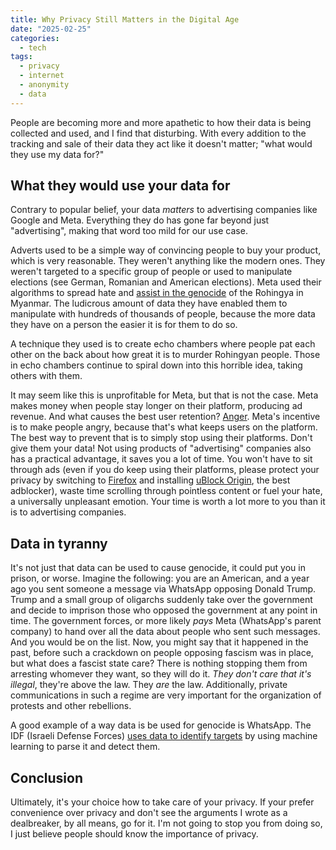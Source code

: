 ```yaml
---
title: Why Privacy Still Matters in the Digital Age
date: "2025-02-25"
categories:
  - tech
tags:
  - privacy
  - internet
  - anonymity
  - data
---
```


People are becoming more and more apathetic to how their data is being collected and used, and I find that disturbing. With every addition to the tracking and sale of their data they act like it doesn't matter; "what would they use my data for?"

## What they would use your data for

Contrary to popular belief, your data *matters* to advertising companies like Google and Meta. Everything they do has gone far beyond just "advertising", making that word too mild for our use case.

Adverts used to be a simple way of convincing people to buy your product, which is very reasonable. They weren't anything like the modern ones. They weren't targeted to a specific group of people or used to manipulate elections (see German, Romanian and American elections). Meta used their algorithms to spread hate and [assist in the genocide](https://www.amnesty.org/en/latest/news/2022/09/myanmar-facebooks-systems-promoted-violence-against-rohingya-meta-owes-reparations-new-report/) of the Rohingya in Myanmar. The ludicrous amount of data they have enabled them to manipulate with hundreds of thousands of people, because the more data they have on a person the easier it is for them to do so.

A technique they used is to create echo chambers where people pat each other on the back about how great it is to murder Rohingyan people. Those in echo chambers continue to spiral down into this horrible idea, taking others with them.

It may seem like this is unprofitable for Meta, but that is not the case. Meta makes money when people stay longer on their platform, producing ad revenue. And what causes the best user retention? [Anger](https://www.nbcnews.com/technolog/your-social-media-emotions-go-viral-anger-spreads-fastest-4b11186087). Meta's incentive is to make people angry, because that's what keeps users on the platform. The best way to prevent that is to simply stop using their platforms. Don't give them your data! Not using products of "advertising" companies also has a practical advantage, it saves you a lot of time. You won't have to sit through ads (even if you do keep using their platforms, please protect your privacy by switching to [Firefox](https://www.mozilla.org/en-US/firefox/) and installing [uBlock Origin](https://ublockorigin.com/), the best adblocker), waste time scrolling through pointless  content or fuel your hate, a universally unpleasant emotion. Your time is worth a lot more to you than it is to advertising companies.

## Data in tyranny

It's not just that data can be used to cause genocide, it could put you in prison, or worse. Imagine the following: you are an American, and a year ago you sent someone a message via WhatsApp opposing Donald Trump. Trump and a small group of oligarchs suddenly take over the government and decide to imprison those who opposed the government at any point in time. The government forces, or more likely *pays* Meta (WhatsApp's parent company) to hand over all the data about people who sent such messages. And you would be on the list. Now, you might say that it happened in the past, before such a crackdown on people opposing fascism was in place, but what does a fascist state care? There is nothing stopping them from arresting whomever they want, so they will do it. *They don't care that it's illegal*, they're above the law. They *are* the law. Additionally, private communications in such a regime are very important for the organization of protests and other rebellions.

A good example of a way data is be used for genocide is WhatsApp. The IDF (Israeli Defense Forces) [uses data to identify targets](https://www.aa.com.tr/en/artificial-intelligence/is-whatsapp-putting-palestinians-at-risk-of-being-killed-in-gaza/3206563) by using machine learning to parse it and detect them. 

## Conclusion

Ultimately, it's your choice how to take care of your privacy. If your prefer convenience over privacy and don't see the arguments I wrote as a dealbreaker, by all means, go for it. I'm not going to stop you from doing so, I just believe people should know the importance of privacy. 
